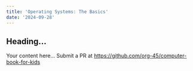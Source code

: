 ```yaml
---
title: 'Operating Systems: The Basics'
date: '2024-09-28'
---
```


## Heading...
Your content here...
Submit a PR at https://github.com/org-45/computer-book-for-kids
